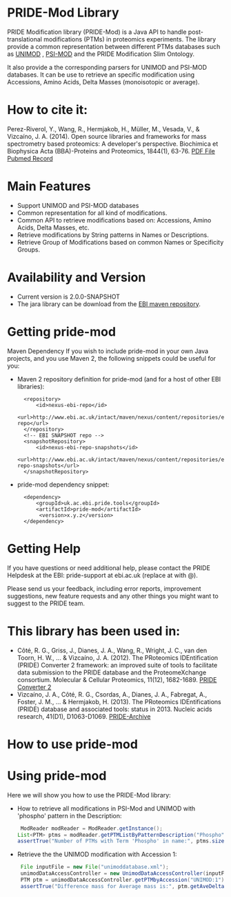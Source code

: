 # PRIDE-Mod Library

PRIDE Modification library (PRIDE-Mod) is a Java API to handle post-translational modifications (PTMs) in proteomics experiments. The library provide a common representation between different PTMs databases such as [UNIMOD](www.ebi.ac.uk/pride/archive/) , [PSI-MOD](http://www.psidev.info/MOD) and the PRIDE Modification Slim Ontology.

It also provide a the corresponding parsers for UNIMOD and PSI-MOD databases. It can be use to retrieve an specific modification using Accessions, Amino Acids, Delta Masses (monoisotopic or average). 

# How to cite it:

Perez-Riverol, Y., Wang, R., Hermjakob, H., Müller, M., Vesada, V., & Vizcaíno, J. A. (2014). Open source libraries and frameworks for mass spectrometry based proteomics: A developer's perspective. Biochimica et Biophysica Acta (BBA)-Proteins and Proteomics, 1844(1), 63-76. [PDF File](http://www.ncbi.nlm.nih.gov/pmc/articles/PMC3898926/) [Pubmed Record](http://www.ncbi.nlm.nih.gov/pubmed/23467006)

# Main Features

* Support UNIMOD and PSI-MOD databases
* Common representation for all kind of modifications.
* Common API to retrieve modifications based on: Accessions, Amino Acids, Delta Masses, etc.
* Retrieve modifications by String patterns in Names or Descriptions.
* Retrieve Group of Modifications based on common Names or Specificity Groups.

# Availability and Version
* Current version is 2.0.0-SNAPSHOT
* The jara library can be download from the [EBI maven repository]( http://www.ebi.ac.uk/intact/maven/nexus/content/repositories/ebi-repo).

# Getting pride-mod

Maven Dependency
If you wish to include pride-mod in your own Java projects, and you use Maven 2, the following snippets could be useful for you:

- Maven 2 repository definition for pride-mod (and for a host of other EBI libraries):
        
        <repository>
            <id>nexus-ebi-repo</id>
            <url>http://www.ebi.ac.uk/intact/maven/nexus/content/repositories/ebi-repo</url>
        </repository>
        <!-- EBI SNAPSHOT repo -->
        <snapshotRepository>
            <id>nexus-ebi-repo-snapshots</id>
            <url>http://www.ebi.ac.uk/intact/maven/nexus/content/repositories/ebi-repo-snapshots</url>
        </snapshotRepository>

- pride-mod dependency snippet:

        <dependency>
            <groupId>uk.ac.ebi.pride.tools</groupId>
            <artifactId>pride-mod</artifactId>
             <version>x.y.z</version>
        </dependency>


# Getting Help

If you have questions or need additional help, please contact the PRIDE Helpdesk at the EBI: pride-support at ebi.ac.uk (replace at with @).

Please send us your feedback, including error reports, improvement suggestions, new feature requests and any other things you might want to suggest to the PRIDE team.

# This library has been used in:

* Côté, R. G., Griss, J., Dianes, J. A., Wang, R., Wright, J. C., van den Toorn, H. W., ... & Vizcaíno, J. A. (2012). The PRoteomics IDEntification (PRIDE) Converter 2 framework: an improved suite of tools to facilitate data submission to the PRIDE database and the ProteomeXchange consortium. Molecular & Cellular Proteomics, 11(12), 1682-1689. [PRIDE Converter 2](https://code.google.com/p/pride-converter-2/) 
* Vizcaíno, J. A., Côté, R. G., Csordas, A., Dianes, J. A., Fabregat, A., Foster, J. M., ... & Hermjakob, H. (2013). The PRoteomics IDEntifications (PRIDE) database and associated tools: status in 2013. Nucleic acids research, 41(D1), D1063-D1069. [PRIDE-Archive](http://www.ebi.ac.uk/pride/archive/)

How to use pride-mod
===============

# Using pride-mod
 
Here we will show you how to use the PRIDE-Mod library:
   
 * How to retrieve all modifications in PSI-Mod and UNIMOD with 'phospho' pattern in the Description:

   ```java
    ModReader modReader = ModReader.getInstance();
   List<PTM> ptms = modReader.getPTMListByPatternDescription("Phospho");
   assertTrue("Number of PTMs with Term 'Phospho' in name:", ptms.size() == 102);
   ```
 * Retrieve the the UNIMOD modification with Accession 1:
   
   ```java
    File inputFile = new File("unimoddatabase.xml");
    unimodDataAccessController = new UnimodDataAccessController(inputFile);
    PTM ptm = unimodDataAccessController.getPTMbyAccession("UNIMOD:1");
    assertTrue("Difference mass for Average mass is:", ptm.getAveDeltaMass() == 42.0367);
   ```
